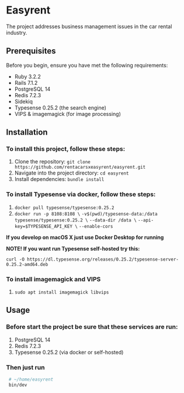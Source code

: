 # Easyrent

The project addresses business management issues in the car rental industry.

## Prerequisites

Before you begin, ensure you have met the following requirements:

- Ruby 3.2.2
- Rails 7.1.2
- PostgreSQL 14
- Redis 7.2.3
- Sidekiq
- Typesense 0.25.2 (the search engine)
- VIPS & imagemagick (for image processing)

## Installation

### To install this project, follow these steps:

1. Clone the repository: `git clone https://github.com/rentacarsxeasyrent/easyrent.git`
2. Navigate into the project directory: `cd easyrent`
3. Install dependencies: `bundle install`

### To install Typesense via docker, follow these steps:

1. `docker pull typesense/typesense:0.25.2`
2. `docker run -p 8108:8108 \`
    `-v$(pwd)/typesense-data:/data typesense/typesense:0.25.2 \`
            `--data-dir /data \`
            `--api-key=$TYPESENSE_API_KEY \`
    `--enable-cors`

**If you develop on macOS X just use Docker Desktop for running**

**NOTE! If you want run Typesense self-hosted try this:**

`curl -O https://dl.typesense.org/releases/0.25.2/typesense-server-0.25.2-amd64.deb`

### To install imagemagick and VIPS

1. `sudo apt install imagemagick libvips`

## Usage

### Before start the project be sure that these services are run:

1. PostgreSQL 14
2. Redis 7.2.3
3. Typesense 0.25.2 (via docker or self-hosted)


### Then just run

```bash
 # ~/home/easyrent
 bin/dev
```
